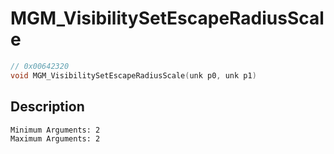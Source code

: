 # MGM_VisibilitySetEscapeRadiusScale
```c
// 0x00642320
void MGM_VisibilitySetEscapeRadiusScale(unk p0, unk p1)
```
## Description
```
Minimum Arguments: 2
Maximum Arguments: 2
```
